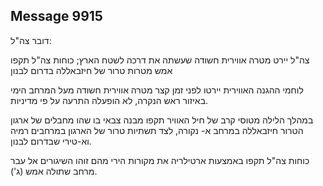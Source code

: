 ## Message 9915

דובר צה"ל:

צה"ל יירט מטרה אווירית חשודה שעשתה את דרכה לשטח הארץ; כוחות צה"ל תקפו אמש מטרות טרור של חיזבאללה בדרום לבנון

לוחמי ההגנה האווירית יירטו לפני זמן קצר מטרה אווירית חשודה מעל המרחב הימי באיזור ראש הנקרה, לא הופעלה התרעה על פי מדיניות.

במהלך הלילה מטוסי קרב של חיל האוויר תקפו מבנה צבאי בו שהו מחבלים של ארגון הטרור חיזבאללה במרחב א- נקורה, לצד תשתיות טרור של הארגון במרחבים רמיה וא-טירי שבדרום לבנון.

כוחות צה"ל תקפו באמצעות ארטילריה את מקורות הירי מהם זוהו השיגורים אל עבר מרחב שתולה אמש (ג').

